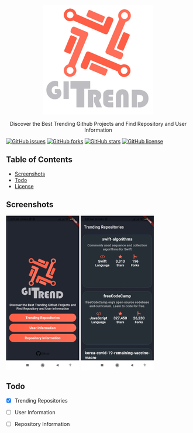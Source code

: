 <p align="center">
  <a href="https://github.com/MasterBrian99/git-trend-app" rel="noopener">
 <img width=300px height=300px src="./docs/logo.png" alt="Project logo"></a>
</p>

<p align="center">
 Discover the Best Trending Github Projects and Find Repository and User Information
 
 [![GitHub issues](https://img.shields.io/github/issues/MasterBrian99/giggl-app)](https://github.com/MasterBrian99/git-trend-app/issues) [![GitHub forks](https://img.shields.io/github/forks/MasterBrian99/giggl-app)](https://github.com/MasterBrian99/git-trend-app/network)
[![GitHub stars](https://img.shields.io/github/stars/MasterBrian99/giggl-app)](https://github.com/MasterBrian99/git-trend-app/stargazers)
[![GitHub license](https://img.shields.io/github/license/MasterBrian99/giggl-app)](https://github.com/MasterBrian99/git-trend-app)

</p>


## Table of Contents
+ [Screenshots](#screenshots)
+ [Todo](#todo)
+ [License](license)

## Screenshots <a name = "screenshots"></a>

 <img width=200px  src="./docs/Screenshot1.jpg" alt="Project logo">
  

<img width=200px src="./docs/Screenshot2.jpg" alt="Project logo">


## Todo <a name = "todo"></a>
- [x] Trending Repositories
- [ ] User Information
- [ ] Repository Information


